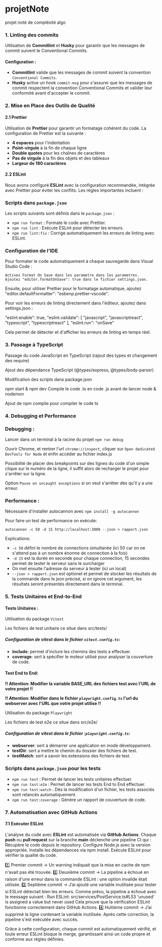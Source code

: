 # projetNote
projet noté de compléxité algo



### 1. Linting des commits

Utilisation de **Commitlint** et **Husky** pour garantir que les messages de commit suivent le Conventional Commits.

#### Configuration :

- **Commitlint** valide que les messages de commit suivent la convention `Conventional Commits`.
- **Husky** active un hook `commit-msg` pour s'assurer que les messages de commit respectent la convention Conventional Commits et valider leur conformité avant d'accepter le commit.



### 2. Mise en Place des Outils de Qualité

#### 2.1 Prettier

Utilisation de **Prettier** pour garantir un formatage cohérent du code. La configuration de Prettier est la suivante :

- **4 espaces** pour l'indentation
- **Point-virgule** à la fin de chaque ligne
- **Double quotes** pour les chaînes de caractères
- **Pas de virgule** à la fin des objets et des tableaux
- **Largeur de 180 caractères**

#### 2.2 ESLint

Nous avons configuré **ESLint** avec la configuration recommandée, intégrée avec Prettier pour éviter les conflits. Les règles importantes incluent :

### Scripts dans `package.json`

Les scripts suivants sont définis dans le `package.json` :

- `npm run format` : Formate le code avec Prettier.
- `npm run lint` : Exécute ESLint pour détecter les erreurs.
- `npm run lint:fix` : Corrige automatiquement les erreurs de linting avec ESLint.

### Configuration de l'IDE

Pour formater le code automatiquement à chaque sauvegarde dans Visual Studio Code :

    Activez Format On Save dans les parametre dans les parametres.
    Ajoutez "editor.formatOnSave": true dans le fichier settings.json.

Ensuite, pour utiliser Prettier pour le formatage automatique, ajoutez "editor.defaultFormatter": "esbenp.prettier-vscode".

Pour voir les erreurs de linting directement dans l'éditeur, ajoutez dans settings.json :

  "eslint.enable": true,
  "eslint.validate": [
    "javascript",
    "javascriptreact",
    "typescript",
    "typescriptreact"
  ],
  "eslint.run": "onSave"

Cela permet de détecter et d'afficher les erreurs de linting en temps réel.

### 3. Passage à TypeScript

Passage du code JavaScript en TypeScript (rajout des types et changement des require)

Ajout des dépendance TypeScript (@types/express, @types/body-parser)

Modification des scripts dans package.json

npm start & npm dev Compile le code .ts en code .js avant de lancer node & nodemon

Ajout de npm compile pour compiler le code ts

### 4. Debugging et Performance

### Debugging : 

Lancer dans un terminal à la racine du projet `npm run debug`

Ouvrir Chrome, et rentrer l'url `chrome://inspect`, cliquer sur `Open dedicated DevTools for Node` et enfin accéder au fichier index.js

Possibilité de placer des breakpoints sur des lignes du code d'un simple clique sur le numéro de la ligne, il suffit alors de recharger le projet pour s'arrêter sur la ligne.

Option `Pause on uncaught exceptions` si on veut s'arrêter dès qu'il y a une erreur.

### Performance :

Nécessaire d'installer autocannon avec `npm install -g autocannon`

Pour faire un test de performance on exécute:

`autocannon -c 50 -d 15 http://localhost:3009 --json > rapport.json`

Explications: 

  - `-c 50` défini le nombre de connections simultanée (ici 50 car on ne s'attend pas à un nombre énorme de connection à la fois)
  - `-d 15` est la durée en seconde pour chaque connection, 15 secondes permet de tester le serveur sans le surcharger
  - On met ensuite l'adresse du serveur à tester (ici un local)
  - `--json > rapport.json` est optionel et permet de stocker les résultats de la commande dans le json précisé, si on ignore cet argument, les résultats seront présentés directement dans le terminal.

### 5. Tests Unitaires et End-to-End

#### Tests Unitaires : 

Utilisation du package `Vitest`

Les fichiers de test unitaire ce situe dans src/tests/

##### Configuration de vitest dans le fichier `vitest.config.ts`: 

- **include**: permet d'inclure les chemins des tests a effectuer. 
- **coverage**: sert à spécifier le moteur utilisé pour analyser la couverture de code. 


#### Test End to End: 

**!! Attention: Modifier la variable BASE_URL des fichiers test avec l'URL de votre projet !!**

**!! Attention: Modifier dans le fichier `playwright.config.ts` l'url du webserver avec l'URL que votre projet utilise !!**

Utilisation du package `Playwright` 

Les fichiers de test e2e ce situe dans src/e2e/

##### Configuration de vitest dans le fichier :`playwright.config.ts`:

- **webserver**: sert à démarrer une application en mode développement.
- **testDir**: sert a mettre le chemin du dossier des fichiers de test.
- **testMatch**: sert a savoir les extensions des fichiers de test.

### Scripts dans `package.json` pour les tests 

- `npm run test` : Permet de lancer les tests unitaires effectuer.
- `npm run test:e2e` : Permet de lancer les tests End to End effectuer.
- `npm run test:watch` : Dès la modification d'un fichier, les tests associés sont relancés automatiquement.
- `npm run test:coverage` : Génère un rapport de couverture de code.

### 7. Automatisation avec GitHub Actions

#### 7.1 Exécuter ESLint

L'analyse du code avec **ESLint** est automatisée via **GitHub Actions**. Chaque **push** ou **pull request** sur la branche **main** déclenche une pipeline CI qui :
    Récupère le code depuis le repository.
    Configure Node.js avec la version appropriée.
    Installe les dépendances via npm install.
    Exécute ESLint pour vérifier la qualité du code.

1️⃣ Premier commit → Un warning indiquait que la mise en cache de npm n'avait pas été trouvée.
2️⃣ Deuxième commit → La pipeline a échoué en raison d'une erreur dans la commande ESLint : une option invalide était utilisée.
3️⃣ Septième commit → J’ai ajouté une variable inutilisée pour tester si ESLint détectait bien les erreurs. Comme prévu, la pipeline a échoué avec le message suivant :
  Run ESLint: src/services/PostService.ts#L53
  'unused' is assigned a value but never used
Cela prouve que la vérification ESLint fonctionne correctement dans GitHub Actions.
4️⃣ Huitième commit → J’ai supprimé la ligne contenant la variable inutilisée. Après cette correction, la pipeline s'est exécutée avec succès.

Grâce à cette configuration, chaque commit est automatiquement vérifié, et toute erreur ESLint bloque le merge, garantissant ainsi un code propre et conforme aux règles définies.
